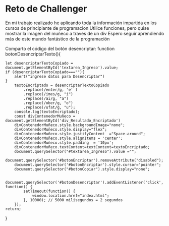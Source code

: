 <h1>Reto de Challenger</h1>
  En mi trabajo realizado he aplicando toda la información impartida en los cursos de principiante de programacion
  Utilice funciones, pero quise mostrar la imagen del muñeco a traves de un div
  Espero seguir aprendiendo más de este mundo fantástico de la programación

  Comparto el código del botón desencriptar:
function botonDesencriptarTexto(){
    
    let desencriptarTextoCopiado = document.getElementById('textarea_Ingreso').value;
    if (desencriptarTextoCopiado===""){
        alert("ingrese datos para Desencriptar")
    }
        textoEncriptado = desencriptarTextoCopiado
            .replace(/enter/g, 'e' )
            .replace(/imes/g, "i")
            .replace(/ai/g, "a")
            .replace(/ober/g, "o")
            .replace(/ufat/g, "u");
        console.log(textoEncriptado);
        const divContenedorMuñeco = document.getElementById('div_Resultado_Encriptado')
        divContenedorMuñeco.style.backgroundImage="none";
        divContenedorMuñeco.style.display="flex";
        divContenedorMuñeco.style.justifyContent  ="Space-around";
        divContenedorMuñeco.style.alignItems = 'center';
        divContenedorMuñeco.style.padding  = '10px';
        divContenedorMuñeco.textContent=textContent=textoEncriptado;
        document.querySelector("#textarea_Ingreso").value ="";
        document.querySelector('#botonEncriptar').removeAttribute("disabled");
        document.querySelector('#botonEncriptar').style.cursor="pointer";
        document.querySelector("#botonCopiar").style.display="none";
             
        document.querySelector('#botonDesencriptar').addEventListener('click', function() {
            setTimeout(function() {
                window.location.href="index.html";
            }, 10000); // 5000 milisegundos = 2 segundos
        });
    return;
}
